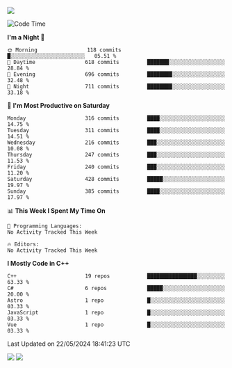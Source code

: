 ![](https://komarev.com/ghpvc/?username=lilpidgey&color=red)
<!--START_SECTION:waka-->
![Code Time](http://img.shields.io/badge/Code%20Time-1%2C491%20hrs%2018%20mins-blue)

**I'm a Night 🦉** 

```text
🌞 Morning                118 commits         █░░░░░░░░░░░░░░░░░░░░░░░░   05.51 % 
🌆 Daytime                618 commits         ███████░░░░░░░░░░░░░░░░░░   28.84 % 
🌃 Evening                696 commits         ████████░░░░░░░░░░░░░░░░░   32.48 % 
🌙 Night                  711 commits         ████████░░░░░░░░░░░░░░░░░   33.18 % 
```
📅 **I'm Most Productive on Saturday** 

```text
Monday                   316 commits         ████░░░░░░░░░░░░░░░░░░░░░   14.75 % 
Tuesday                  311 commits         ████░░░░░░░░░░░░░░░░░░░░░   14.51 % 
Wednesday                216 commits         ███░░░░░░░░░░░░░░░░░░░░░░   10.08 % 
Thursday                 247 commits         ███░░░░░░░░░░░░░░░░░░░░░░   11.53 % 
Friday                   240 commits         ███░░░░░░░░░░░░░░░░░░░░░░   11.20 % 
Saturday                 428 commits         █████░░░░░░░░░░░░░░░░░░░░   19.97 % 
Sunday                   385 commits         ████░░░░░░░░░░░░░░░░░░░░░   17.97 % 
```


📊 **This Week I Spent My Time On** 

```text
💬 Programming Languages: 
No Activity Tracked This Week

🔥 Editors: 
No Activity Tracked This Week
```

**I Mostly Code in C++** 

```text
C++                      19 repos            ████████████████░░░░░░░░░   63.33 % 
C#                       6 repos             █████░░░░░░░░░░░░░░░░░░░░   20.00 % 
Astro                    1 repo              █░░░░░░░░░░░░░░░░░░░░░░░░   03.33 % 
JavaScript               1 repo              █░░░░░░░░░░░░░░░░░░░░░░░░   03.33 % 
Vue                      1 repo              █░░░░░░░░░░░░░░░░░░░░░░░░   03.33 % 
```




 Last Updated on 22/05/2024 18:41:23 UTC
<!--END_SECTION:waka-->
![](https://hit.yhype.me/github/profile?user_id=42968544)
![](https://komarev.com/ghpvc/?lilpidgey)
